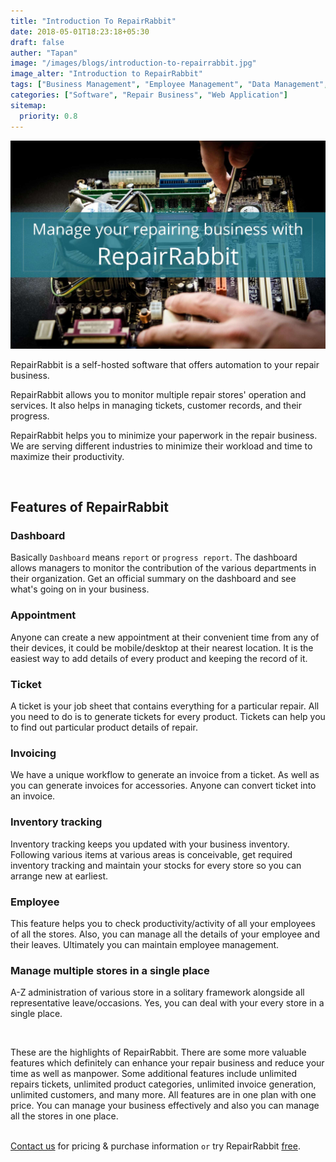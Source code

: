 ```yaml
---
title: "Introduction To RepairRabbit"
date: 2018-05-01T18:23:18+05:30
draft: false
auther: "Tapan"
image: "/images/blogs/introduction-to-repairrabbit.jpg"
image_alter: "Introduction to RepairRabbit"
tags: ["Business Management", "Employee Management", "Data Management", "Multiple Store Management", "Inventory Management"]
categories: ["Software", "Repair Business", "Web Application"]
sitemap:
  priority: 0.8
---
```


<img src="/images/blogs/introduction-to-repairrabbit.jpg" alt="Introduction to RepairRabbit" />

<br>

RepairRabbit is a self-hosted software that offers automation to your repair business.

RepairRabbit allows you to monitor multiple repair stores' operation and services. It also helps in managing tickets, customer records, and their progress.
   
RepairRabbit helps you to minimize your paperwork in the repair business. We are serving different industries to minimize their workload and time to maximize their productivity.
   
<br>
      
## Features of RepairRabbit

### Dashboard
Basically `Dashboard` means `report` or `progress report`. The dashboard allows managers to monitor the contribution of the various departments in their organization. Get an official summary on the dashboard and see what's going on in your business.
  
### Appointment
Anyone can create a new appointment at their convenient time from any of their devices, it could be mobile/desktop at their nearest location. It is the easiest way to add details of every product and keeping the record of it.
    
### Ticket
A ticket is your job sheet that contains everything for a particular repair. All you need to do is to generate tickets for every product. Tickets can help you to find out particular product details of repair.
  
### Invoicing
We have a unique workflow to generate an invoice from a ticket. As well as you can generate invoices for accessories. Anyone can convert ticket into an invoice.
    
### Inventory tracking
Inventory tracking keeps you updated with your business inventory. Following various items at various areas is conceivable, get required inventory tracking and maintain your stocks for every store so you can arrange new at earliest.
     
### Employee
This feature helps you to check productivity/activity of all your employees of all the stores. Also, you can manage all the details of your employee and their leaves. Ultimately you can maintain employee management.
   
### Manage multiple stores in a single place
A-Z administration of various store in a solitary framework alongside all representative leave/occasions. Yes, you can deal with your every store in a single place.
     
<br>

These are the highlights of RepairRabbit. There are some more valuable features which definitely can enhance your repair business and reduce your time as well as manpower. 
Some additional features include unlimited repairs tickets, unlimited product categories, unlimited invoice generation, unlimited customers, and many more. All features are in one plan with one price. You can manage your business effectively and also you can manage all the stores in one place.
<br>
<br>

<a href="mailto:contact@repairrabbit.co?subject=Query of RepairRabbit" target="_blank">Contact us</a> for pricing & purchase information `or` try RepairRabbit <a href="https://demo.repairrabbit.co/admin" rel="noopener" target="_blank" title="RepairRabbit Demo">free</a>.

<br>
